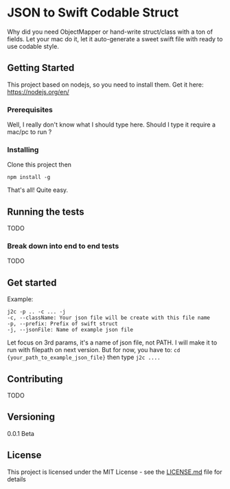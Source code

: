 # JSON to Swift Codable Struct

Why did you need ObjectMapper or hand-write struct/class with a ton of fields. Let your mac do it, let it auto-generate a sweet swift file with ready to use codable style.

## Getting Started

This project based on nodejs, so you need to install them. Get it here: https://nodejs.org/en/

### Prerequisites

Well, I really don't know what I should type here. Should I type it require a mac/pc to run ?

### Installing

Clone this project then

```
npm install -g
```

That's all! Quite easy.

## Running the tests

TODO

### Break down into end to end tests

TODO

## Get started

Example:
```
j2c -p .. -c ... -j
-c, --className: Your json file will be create with this file name
-p, --prefix: Prefix of swift struct
-j, --jsonFile: Name of example json file
```

Let focus on 3rd params, it's a name of json file, not PATH. I will make it to run with filepath on next version. But for now, you have to: `cd {your_path_to_example_json_file}` then type `j2c ....`


## Contributing

TODO

## Versioning

0.0.1 Beta

## License

This project is licensed under the MIT License - see the [LICENSE.md](LICENSE.md) file for details
